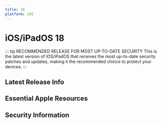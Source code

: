 ```yaml
---
title: 18
platform: iOS
---
```


# iOS/iPadOS 18 <Badge type="tip" text="Current Version (N-0)" />

::: tip RECOMMENDED RELEASE FOR MOST UP-TO-DATE SECURITY
This is the latest version of iOS/iPadOS that receives the most up-to-date security patches and updates, making it the recommended choice to protect your devices.
:::

<script setup>
import LatestFeatures from './components/LatestFeatures.vue';
import SecurityInfo from './components/SecurityInfo.vue';

const frontmatter = {
  title: 'iOS 18',
  platform: 'iOS',
  stage: 'beta',
};
</script>

## Latest Release Info
<LatestFeatures :title="frontmatter.title" :platform="frontmatter.platform" :stage="frontmatter.stage" />

## Essential Apple Resources
<LinksComponent :title="frontmatter.title" :platform="frontmatter.platform" :stage="frontmatter.stage" />

## Security Information
<SecurityInfo :title="frontmatter.title" :platform="frontmatter.platform" :stage="frontmatter.stage" />
